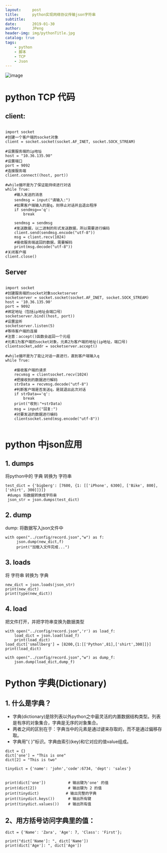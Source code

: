 ```yaml
---
layout:     post
title:      python实现网络协议传输json字符串
subtitle:   
date:       2019-01-30
author:     JPeng
header-img: img/pythonTitle.jpg
catalog: true
tags:
    - python
    - 脚本
    - TCP
    - Json
---
```




![image](https://github.com/liujiapeng550/liujiapeng550.github.io/blob/master/img/pythonTcp.jpg?raw=true)
# python TCP 代码
## client:

```

import socket
#创建一个客户端的socket对象
client = socket.socket(socket.AF_INET, socket.SOCK_STREAM)
 
#设置服务端的ip地址
host = "10.36.135.90"
#设置端口
port = 9092
#连接服务端
client.connect((host, port))
 
#while循环是为了保证能持续进行对话
while True:
    #输入发送的消息
    sendmsg = input("请输入:")
    #如果客户端输入的是q，则停止对话并且退出程序
    if sendmsg=='q':
        break
 
    sendmsg = sendmsg
    #发送数据，以二进制的形式发送数据，所以需要进行编码
    client.send(sendmsg.encode("utf-8"))
    msg = client.recv(1024)
    #接收服务端返回的数据，需要解码
    print(msg.decode("utf-8"))
#关闭客户端
client.close()
```

## Server

```

import socket
#创建服务端的socket对象socketserver
socketserver = socket.socket(socket.AF_INET, socket.SOCK_STREAM)
host = '10.36.135.90'
port = 9092
#绑定地址（包括ip地址会端口号）
socketserver.bind((host, port))
#设置监听
socketserver.listen(5)
#等待客户端的连接
#注意：accept()函数会返回一个元组
#元素1为客户端的socket对象，元素2为客户端的地址(ip地址，端口号)
clientsocket,addr = socketserver.accept()
 
#while循环是为了能让对话一直进行，直到客户端输入q
while True:
 
    #接收客户端的请求
    recvmsg = clientsocket.recv(1024)
    #把接收到的数据进行解码
    strData = recvmsg.decode("utf-8")
    #判断客户端是否发送q，是就退出此次对话
    if strData=='q':
        break
    print("收到:"+strData)
    msg = input("回复:")
    #对要发送的数据进行编码
    clientsocket.send(msg.encode("utf-8"))
 

```
# python 中json应用
## 1. dumps
将python中的 字典 转换为 字符串

```
test_dict = {'bigberg': [7600, {1: [['iPhone', 6300], ['Bike', 800], ['shirt', 300]]}]}
 #dumps 将数据转换成字符串
 json_str = json.dumps(test_dict)
```

## 2. dump
dump: 将数据写入json文件中

```
with open("../config/record.json","w") as f:
     json.dump(new_dict,f)
     print("加载入文件完成...")
```

## 3. loads
将 字符串 转换为 字典

```
new_dict = json.loads(json_str)
print(new_dict)
print(type(new_dict))
```

## 4. load
把文件打开，并把字符串变换为数据类型

```
with open("../config/record.json",'r') as load_f:
    load_dict = json.load(load_f)
    print(load_dict)
load_dict['smallberg'] = [8200,{1:[['Python',81],['shirt',300]]}]
print(load_dict)

with open("../config/record.json","w") as dump_f:
    json.dump(load_dict,dump_f)
```

# Python 字典(Dictionary)
## 1. 什么是字典？
- 字典(dictionary)是除列表以外python之中最灵活的内置数据结构类型。列表是有序的对象集合，字典是无序的对象集合。
- 两者之间的区别在于：字典当中的元素是通过键来存取的，而不是通过偏移存取。
- 字典用"{ }"标识。字典由索引(key)和它对应的值value组成。

```
dict = {}
dict['one'] = "This is one"
dict[2] = "This is two"
 
tinydict = {'name': 'john','code':6734, 'dept': 'sales'}
 
 
print(dict['one'])          # 输出键为'one' 的值
print(dict[2])              # 输出键为 2 的值
print(tinydict)            # 输出完整的字典
print(tinydict.keys())      # 输出所有键
print(tinydict.values())    # 输出所有值
```


## 2、用方括号访问字典里的值：

```
dict = {'Name': 'Zara', 'Age': 7, 'Class': 'First'};
 
print("dict['Name']: ", dict['Name'])
print(dict['Age']: ", dict['Age'])

```
